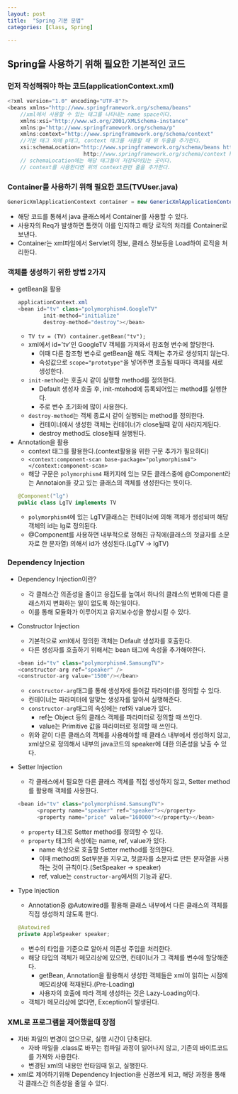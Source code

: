 ```yaml
---
layout: post
title:  "Spring 기본 문법"
categories: [Class, Spring]

---
```


## Spring을 사용하기 위해 필요한 기본적인 코드

### 먼저 작성해줘야 하는 코드(applicationContext.xml)
```java
<?xml version="1.0" encoding="UTF-8"?>
<beans xmlns="http://www.springframework.org/schema/beans"
    //xml에서 사용할 수 있는 태그를 나타내는 name space이다.
    xmlns:xsi="http://www.w3.org/2001/XMLSchema-instance"
    xmlns:p="http://www.springframework.org/schema/p"
    xmlns:context="http://www.springframework.org/schema/context"
    //기본 태그 외에 p태그, context 태그를 사용할 때 위 두줄을 추가한다.
	xsi:schemaLocation="http://www.springframework.org/schema/beans http://www.springframework.org/schema/beans/spring-beans-3.0.xsd
	                    http://www.springframework.org/schema/context http://www.springframework.org/schema/context/spring-context-3.0.xsd">
    // schemaLocation에는 해당 태그들이 저장되어있는 곳이다.
    // context를 사용한다면 위의 context관련 줄을 추가한다.
```

### Container를 사용하기 위해 필요한 코드(TVUser.java)
```java
GenericXmlApplicationContext container = new GenericXmlApplicationContext("applicationContext.xml");
```

- 해당 코드를 통해서 java 클래스에서 Container를 사용할 수 있다.
- 사용자의 Req가 발생하면 톰캣이 이를 인지하고 해당 로직의 처리를 Container로 보낸다.
- Container는 xml파일에서 Servlet의 정보, 클래스 정보등을 Load하여 로직을 처리한다.

### 객체를 생성하기 위한 방법 2가지
- getBean을 활용
  ```java
  applicationContext.xml
  <bean id="tv" class="polymorphism4.GoogleTV"
		  init-method="initialize"
		  destroy-method="destroy"></bean>
  ```
  - `TV tv = (TV) container.getBean("tv");`
  - xml에서 id='tv'인 GoogleTV 객체를 가져와서 참조형 변수에 할당한다.
    - 이때 다른 참조형 변수로 getBean을 해도 객체는 추가로 생성되지 않는다.
    - 속성값으로 `scope="prototype"`을 넣어주면 호출될 때마다 객체를 새로 생성한다.
  - `init-method`는 호출시 같이 실행할 method를 정의한다.
    - Default 생성자 호출 후, init-mtehod에 등록되어있는 method를 실행한다.
    - 주로 변수 초기화에 많이 사용한다.
  - `destroy-method`는 객체 종료시 같이 실행되는 method를 정의한다.
    - 컨테이너에서 생성한 객체는 컨테이너가 close될때 같이 사라지게된다.
    - destroy method도 close될때 실행된다.
- Annotation을 활용
  - context 태그를 활용한다.(context활용을 위한 구문 추가가 필요하다)
  - `<context:component-scan base-package="polymorphism4"></context:component-scan>`
  - 해당 구문은 `polymorphism4` 패키지에 있는 모든 클래스중에 @Component라는 Annotaion을 갖고 있는 클래스의 객체를 생성한다는 뜻이다.
  ```java
  @Component("lg")
  public class LgTV implements TV
  ```
  - `polymorphism4`에 있는 LgTV클래스는 컨테이너에 의해 객체가 생성되며 해당 객체의 id는 lg로 정의된다.
  - @Component를 사용하면 내부적으로 정해진 규칙에(클래스의 첫글자를 소문자로 한 문자열) 의해서 id가 생성된다.(LgTV -> lgTV)

### Dependency Injection
- Dependency Injection이란?
  - 각 클래스간 의존성을 줄이고 응집도를 높여서 하나의 클래스의 변화에 다른 클래스까지 변화하는 일이 없도록 하는일이다.
  - 이를 통해 모듈화가 이루어지고 유지보수성을 향상시킬 수 있다.
- Constructor Injection
  - 기본적으로 xml에서 정의한 객체는 Default 생성자를 호출한다.
  - 다른 생성자를 호출하기 위해서는 bean 태그에 속성울 추가해야한다.
  ```java
  <bean id="tv" class="polymorphism4.SamsungTV">
  <constructor-arg ref="speaker" />
  <constructor-arg value="1500"/></bean>
  ```

  - `constructor-arg`태그를 통해 생성자에 들어갈 파라미터를 정의할 수 있다.
  - 컨테이너는 파라미터에 알맞는 생성자를 알아서 실행해준다.
  - `constructor-arg`태그의 속성에는 ref와 value가 있다.
    - ref는 Object 등의 클래스 객체를 파라미터로 정의할 때 쓰인다.
    - value는 Primitive 값을 파라미터로 정의할 때 쓰인다.
  - 위와 같이 다른 클래스의 객체를 사용해야할 때 클래스 내부에서 생성하지 않고, xml상으로 정의해서 내부의 java코드의 speaker에 대한 의존성을 낮출 수 있다.
- Setter Injection
  - 각 클래스에서 필요한 다른 클래스 객체를 직접 생성하지 않고, Setter method를 활용해 객체를 사용한다.
  ```java
  <bean id="tv" class="polymorphism4.SamsungTV">
		<property name="speaker" ref="speaker"></property>
		<property name="price" value="160000"></property></bean>
  ```

  - `property` 태그로 Setter method를 정의할 수 있다.
  - `property` 태그의 속성에는 name, ref, value가 있다.
    - name 속성으로 호출할 Setter method를 정의한다.
    - 이때 method의 Set부분을 지우고, 첫글자를 소문자로 만든 문자열을 사용하는 것이 규칙이다.(SetSpeaker -> speaker)
    - ref, value는 `constructor-arg`에서의 기능과 같다.
- Type Injection
  - Annotation중 @Autowired를 활용해 클래스 내부에서 다른 클래스의 객체를 직접 생성하지 않도록 한다.
  ```java
  @Autowired
  private AppleSpeaker speaker;
  ```
  - 변수의 타입을 기준으로 알아서 의존성 주입을 처리한다.
  - 해당 타입의 객체가 메모리상에 있으면, 컨테이너가 그 객체를 변수에 할당해준다.
    - getBean, Annotation을 활용해서 생성한 객체들은 xml이 읽히는 시점에 메모리상에 적재된다.(Pre-Loading)
    - 사용자의 호출에 따라 객체 생성하는 것은 Lazy-Loading이다.
  - 객체가 메모리상에 없다면, Exception이 발생된다.

### XML로 프로그램을 제어했을때 장점
- 자바 파일의 변경이 없으므로, 실행 시간이 단축된다.
  - 자바 파일을 .class로 바꾸는 컴파일 과정이 일어나지 않고, 기존의 바이트코드를 가져와 사용한다.
  - 변경된 xml의 내용만 런타임때 읽고, 실행한다.
- xml로 제어하기위해 Dependency Injection을 신경쓰게 되고, 해당 과정을 통해 각 클래스간 의존성을 줄일 수 있다.